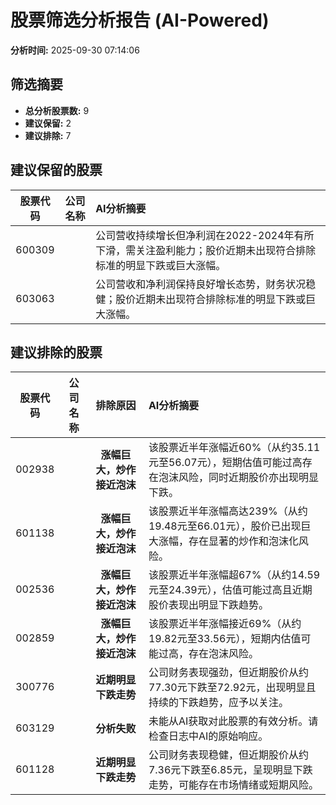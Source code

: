 # 股票筛选分析报告 (AI-Powered)

**分析时间:** 2025-09-30 07:14:06

## 筛选摘要

- **总分析股票数:** 9
- **建议保留:** 2
- **建议排除:** 7

## 建议保留的股票

| 股票代码 | 公司名称 | AI分析摘要 |
|:---:|:---:|:---|
| 600309 |  | 公司营收持续增长但净利润在2022-2024年有所下滑，需关注盈利能力；股价近期未出现符合排除标准的明显下跌或巨大涨幅。 |
| 603063 |  | 公司营收和净利润保持良好增长态势，财务状况稳健；股价近期未出现符合排除标准的明显下跌或巨大涨幅。 |

## 建议排除的股票

| 股票代码 | 公司名称 | 排除原因 | AI分析摘要 |
|:---:|:---:|:---:|:---|
| 002938 |  | **涨幅巨大，炒作接近泡沫** | 该股票近半年涨幅近60%（从约35.11元至56.07元），短期估值可能过高存在泡沫风险，同时近期股价亦出现明显下跌。 |
| 601138 |  | **涨幅巨大，炒作接近泡沫** | 该股票近半年涨幅高达239%（从约19.48元至66.01元），股价已出现巨大涨幅，存在显著的炒作和泡沫化风险。 |
| 002536 |  | **涨幅巨大，炒作接近泡沫** | 该股票近半年涨幅超67%（从约14.59元至24.39元），估值可能过高且近期股价表现出明显下跌趋势。 |
| 002859 |  | **涨幅巨大，炒作接近泡沫** | 该股票近半年涨幅接近69%（从约19.82元至33.56元），短期内估值可能过高，存在泡沫风险。 |
| 300776 |  | **近期明显下跌走势** | 公司财务表现强劲，但近期股价从约77.30元下跌至72.92元，出现明显且持续的下跌趋势，应予以关注。 |
| 603129 |  | **分析失败** | 未能从AI获取对此股票的有效分析。请检查日志中AI的原始响应。 |
| 601128 |  | **近期明显下跌走势** | 公司财务表现稳健，但近期股价从约7.36元下跌至6.85元，呈现明显下跌走势，可能存在市场情绪或短期风险。 |

